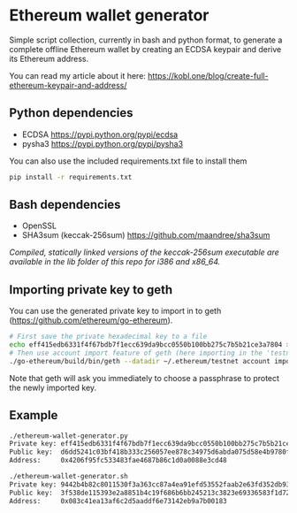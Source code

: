 # Ethereum wallet generator
Simple script collection, currently in bash and python format, to generate a complete offline Ethereum wallet by creating an ECDSA keypair and derive its Ethereum address.

You can read my article about it here: https://kobl.one/blog/create-full-ethereum-keypair-and-address/

## Python dependencies
- ECDSA https://pypi.python.org/pypi/ecdsa
- pysha3 https://pypi.python.org/pypi/pysha3

You can also use the included requirements.txt file to install them
```bash
pip install -r requirements.txt
```

## Bash dependencies
- OpenSSL
- SHA3sum (keccak-256sum) https://github.com/maandree/sha3sum

*Compiled, statically linked versions of the keccak-256sum executable are available in the lib folder of this repo for i386 and x86_64.*

## Importing private key to geth
You can use the generated private key to import in to geth (https://github.com/ethereum/go-ethereum).
```bash
# First save the private hexadecimal key to a file
echo eff415edb6331f4f67bdb7f1ecc639da9bcc0550b100bb275c7b5b21ce3a7804 > key
# Then use account import feature of geth (here importing in the 'testnet' directory)
./go-ethereum/build/bin/geth --datadir ~/.ethereum/testnet account import key
```
Note that geth will ask you immediately to choose a passphrase to protect the newly imported key.

## Example
```bash
./ethereum-wallet-generator.py
Private key: eff415edb6331f4f67bdb7f1ecc639da9bcc0550b100bb275c7b5b21ce3a7804
Public key:  d6dd5241c03bf418b333c256057ee878c34975d6abda075d58e4b9780f4a8659fcc096b6ad763d8e5914f7daa0b7351398b1eb6458e95ac41a2711a0651f3fc6
Address:     0x4206f95fc533483fae4687b86c1d0a0088e3cd48
```

```bash
./ethereum-wallet-generator.sh
Private key: 9442b4b82c8011530f3a363cc87a4ea91efd53552faab2e63fd352db9367bb24
Public key:  3f538de115393e2a8851b4c19f686b6bb245213c3823e69336583f1d72c53d20831ea0574900b31d833932b3e8e71b4e99d574c6480890d60153fc2dccbc96d6
Address:     0x083c41ea13af6c2d5aaddf6e73142eb9a7b00183
```
